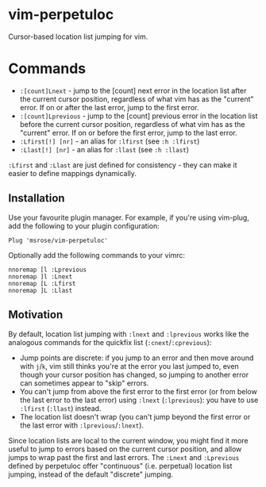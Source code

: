 # vim-perpetuloc

Cursor-based location list jumping for vim.

# Commands

- `:[count]Lnext` - jump to the [count] next error in the location list after the current cursor position, regardless of what vim has as the "current" error. If on or after the last error, jump to the first error.
- `:[count]Lprevious` - jump to the [count] previous error in the location list before the current cursor position, regardless of what vim has as the "current" error. If on or before the first error, jump to the last error.
- `:Lfirst[!] [nr]` - an alias for `:lfirst` (see `:h :lfirst`)
- `:Llast[!] [nr]` - an alias for `:llast` (see `:h :llast`)

`:Lfirst` and `:Llast` are just defined for consistency - they can make it easier to define mappings dynamically.

## Installation

Use your favourite plugin manager. For example, if you're using vim-plug, add the following to your plugin configuration:

```
Plug 'msrose/vim-perpetuloc'
```

Optionally add the following commands to your vimrc:

```
nnoremap [l :Lprevious
nnoremap ]l :Lnext
nnoremap [L :Lfirst
nnoremap ]L :Llast
```

## Motivation

By default, location list jumping with `:lnext` and `:lprevious` works like the analogous commands for the quickfix list (`:cnext`/`:cprevious`):

- Jump points are discrete: if you jump to an error and then move around with `j`/`k`, vim still thinks you're at the error you last jumped to, even though your cursor position has changed, so jumping to another error can sometimes appear to "skip" errors.
- You can't jump from above the first error to the first error (or from below the last error to the last error) using `:lnext` (`:lprevious`): you have to use `:lfirst` (`:llast`) instead.
- The location list doesn't wrap (you can't jump beyond the first error or the last error with `:lprevious`/`:lnext`).

Since location lists are local to the current window, you might find it more useful to jump to errors based on the current cursor position, and allow jumps to wrap past the first and last errors. The `:Lnext` and `:Lprevious` defined by perpetuloc offer "continuous" (i.e. perpetual) location list jumping, instead of the default "discrete" jumping.
